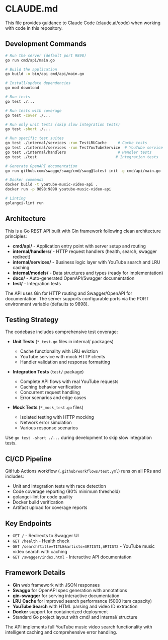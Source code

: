 # CLAUDE.md

This file provides guidance to Claude Code (claude.ai/code) when working with code in this repository.

## Development Commands

```bash
# Run the server (default port 9898)
go run cmd/api/main.go

# Build the application
go build -o bin/api cmd/api/main.go

# Install/update dependencies  
go mod download

# Run tests
go test ./...

# Run tests with coverage
go test -cover ./...

# Run only unit tests (skip slow integration tests)
go test -short ./...

# Run specific test suites
go test ./internal/services -run TestLRUCache     # Cache tests
go test ./internal/services -run TestYouTubeService  # YouTube service tests
go test ./internal/handlers                       # Handler tests
go test ./test                                   # Integration tests

# Generate OpenAPI documentation
go run github.com/swaggo/swag/cmd/swag@latest init -g cmd/api/main.go

# Docker commands
docker build -t youtube-music-video-api .
docker run -p 9898:9898 youtube-music-video-api

# Linting
golangci-lint run
```

## Architecture

This is a Go REST API built with Gin framework following clean architecture principles:

- **cmd/api/** - Application entry point with server setup and routing
- **internal/handlers/** - HTTP request handlers (health, search, swagger redirect)
- **internal/services/** - Business logic layer with YouTube search and LRU caching
- **internal/models/** - Data structures and types (ready for implementation)
- **docs/** - Auto-generated OpenAPI/Swagger documentation
- **test/** - Integration tests

The API uses Gin for HTTP routing and Swagger/OpenAPI for documentation. The server supports configurable ports via the PORT environment variable (defaults to 9898).

## Testing Strategy

The codebase includes comprehensive test coverage:

- **Unit Tests** (`*_test.go` files in internal/ packages)
  - Cache functionality with LRU eviction
  - YouTube service with mock HTTP clients
  - Handler validation and response formatting
  
- **Integration Tests** (`test/` package)
  - Complete API flows with real YouTube requests
  - Caching behavior verification
  - Concurrent request handling
  - Error scenarios and edge cases

- **Mock Tests** (`*_mock_test.go` files)
  - Isolated testing with HTTP mocking
  - Network error simulation
  - Various response scenarios

Use `go test -short ./...` during development to skip slow integration tests.

## CI/CD Pipeline

GitHub Actions workflow (`.github/workflows/test.yml`) runs on all PRs and includes:
- Unit and integration tests with race detection
- Code coverage reporting (80% minimum threshold)
- golangci-lint for code quality
- Docker build verification
- Artifact upload for coverage reports

## Key Endpoints

- `GET /` - Redirects to Swagger UI
- `GET /health` - Health check
- `GET /search?title=TITLE&artists=ARTIST1,ARTIST2` - YouTube music video search with caching
- `GET /swagger/index.html` - Interactive API documentation

## Framework Details

- **Gin** web framework with JSON responses
- **Swaggo** for OpenAPI spec generation with annotations
- **gin-swagger** for serving interactive documentation
- **LRU Cache** for improved search performance (5000 item capacity)
- **YouTube Search** with HTML parsing and video ID extraction
- **Docker** support for containerized deployment
- Standard Go project layout with cmd/ and internal/ structure

The API implements full YouTube music video search functionality with intelligent caching and comprehensive error handling.